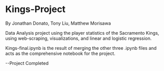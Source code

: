 # Kings-Project

By Jonathan Donato, Tony Liu, Matthew Morisawa

Data Analysis project using the player statistics of the Sacramento Kings, using web-scraping, visualizations, and linear and logistic regression.

Kings-final.ipynb is the result of merging the other three .ipynb files and acts as the comprehensive notebook for the project.

--Project Completed
